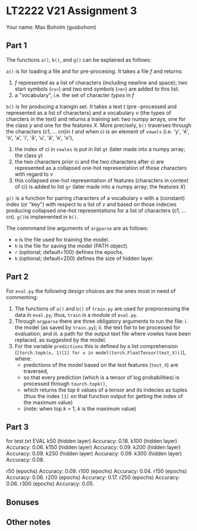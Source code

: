 # LT2222 V21 Assignment 3

Your name: Max Boholm (gusbohom)

## Part 1
The functions `a()`, `b()`, and `g()` can be explained as follows:

`a()` is for loading a file and for pre-procesing. It takes a file *f* and returns:
1. *f* represented as a list of characters (including newline and space); two start symbols (`<s>`) and two end symbols (`<e>`) are added to this list.
2. a "vocabulary", i.e. the set of character *types* in *f*

`b()` is for producing a traingin set. It takes a text *t* (pre -processed and represented as a list of characters) and a vocabulary *v* (the types of charcters in the text) and returns a training set: two numpy arrays, one for the class *y* and one for the features *X*. More precisely, `b()` traverses through the characters (c1, ... cn)in *t* and when ci is an element of `vowels` (i.e. 'y', 'é', 'ö', 'a', 'i', 'å', 'u', 'ä', 'e', 'o'), 
1. the index of ci in `vowles` is put in list `gt` (later made into a numpy array; the class *y*)
2. the two characters prior ci and the two characters after ci are represented as a collapsed one-hot representation of those characters with regard to *v*
3. this collapsed one-hot representation of features (characters in context of ci) is added to list `gr`  (later made into a numpy array; the features *X*)

`g()` is a function for pairing characters of a vocabulary *v* with a (constant) index (or "key") with respect to a list of *v* and based on those indecies producing collapsed one-hot representations for a list of characters (c1, ... cn). `g()`is implemented in `b()`. 

The commmand line arguments of `argparse` are as follows:

*   `m` is the file used for training the model.
*   `h` is the file for saving the model (PATH object).
*   `r` (optional; default=100) defines the epochs.
*   `k` (optional; default=200) defines the size of hidden layer.

## Part 2
For `eval.py` the following design choices are the ones most in need of commenting: 

1. The functions of `a()` and `b()` of `train.py` are used for preprocessing the data in `eval.py`; thus, `train` is a module of `eval.py`.
2. Through `argparse` there are three obligatory arguments to run the file: 
    i. the model (as saved by `train.py`); 
    ii. the text fiel to be processed for evaluation; and 
    iii. a path for the output text file where vowles have been replaced, as suggested by the model.
3. For the variable `predictions` this is defined by a list comprehension (`[torch.topk(x, 1)[1] for x in model(torch.FloatTensor(test_X))]`), where:
    - predictions of the model based on the test features (`test_X`) are traversed,
    - so that every prediction (which is a tensor of log probabilities) is processed through `tourch.topk()`, 
    - which returns the top *k* values of a tensor and its indecies as tuples (thus the index `[1]` on that function output for getting the index of the maximum value)
    - (note: when top *k* = 1, *k* is the maximum value)

## Part 3

for test.txt
EVAL
k50 (hidden layer)
Accuracy: 0.18.
k100 (hidden layer)
Accuracy: 0.06.
k150 (hidden layer)
Accuracy: 0.09.
k200 (hidden layer)
Accuracy: 0.09.
k250 (hidden layer)
Accuracy: 0.09.
k300 (hidden layer)
Accuracy: 0.08.

r50 (epochs)
Accuracy: 0.09.
r100 (epochs)
Accuracy: 0.04.
r150 (epochs)
Accuracy: 0.06.
r200 (epochs)
Accuracy: 0.17.
r250 (epochs)
Accuracy: 0.06.
r300 (epochs)
Accuracy: 0.05.


## Bonuses

## Other notes
